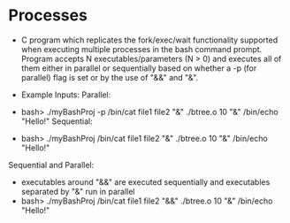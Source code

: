# Processes
- C program which replicates the fork/exec/wait functionality supported when executing multiple processes in the bash command prompt. Program accepts N executables/parameters (N > 0) and executes all of them either in parallel or sequentially based on whether a -p (for parallel) flag is set or by the use of "&&" and "&".
- Example Inputs:
 Parallel:

- bash> ./myBashProj -p /bin/cat file1 file2 "&" ./btree.o 10 "&" /bin/echo "Hello!"
 Sequential:

- bash> ./myBashProj /bin/cat file1 file2 "&" ./btree.o 10 "&" /bin/echo "Hello!"

 Sequential and Parallel:
- executables around "&&" are executed sequentially and executables separated by "&" run in parallel
- bash> ./myBashProj /bin/cat file1 file2 "&&" ./btree.o 10 "&" /bin/echo "Hello!"
